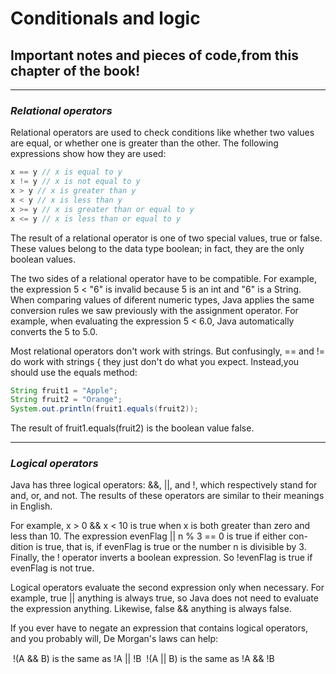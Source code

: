 # Conditionals and logic
## Important notes and pieces of code,from this chapter of the book!

___
### *Relational operators*

Relational operators are used to check conditions like whether two values
are equal, or whether one is greater than the other. The following expressions
show how they are used:

```java
x == y // x is equal to y
x != y // x is not equal to y
x > y // x is greater than y
x < y // x is less than y
x >= y // x is greater than or equal to y
x <= y // x is less than or equal to y
```

The result of a relational operator is one of two special values, true or false.
These values belong to the data type boolean; in fact, they are the only
boolean values.

The two sides of a relational operator have to be compatible. For example, the
expression 5 < "6" is invalid because 5 is an int and "6" is a String. When
comparing values of diferent numeric types, Java applies the same conversion
rules we saw previously with the assignment operator. For example, when
evaluating the expression 5 < 6.0, Java automatically converts the 5 to 5.0.

Most relational operators don't work with strings. But confusingly, == and
!= do work with strings { they just don't do what you expect.
Instead,you should use the equals method:

```java
String fruit1 = "Apple";
String fruit2 = "Orange";
System.out.println(fruit1.equals(fruit2));
```

The result of fruit1.equals(fruit2) is the boolean value false.

___
### *Logical operators*

Java has three logical operators: &&, ||, and !, which respectively stand for
and, or, and not. The results of these operators are similar to their meanings
in English.

For example, x > 0 && x < 10 is true when x is both greater than zero and
less than 10. The expression evenFlag || n % 3 == 0 is true if either con-
dition is true, that is, if evenFlag is true or the number n is divisible by 3.
Finally, the ! operator inverts a boolean expression. So !evenFlag is true if
evenFlag is not true.

Logical operators evaluate the second expression only when necessary. For
example, true || anything is always true, so Java does not need to evaluate 
the expression anything. Likewise, false && anything is always false.

If you ever have to negate an expression that contains logical operators, and
you probably will, De Morgan's laws can help:

 !(A && B) is the same as !A || !B
 !(A || B) is the same as !A && !B

